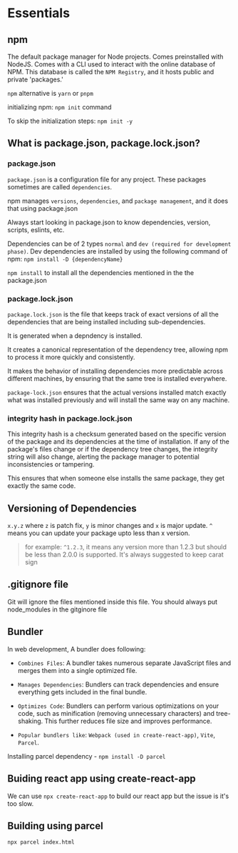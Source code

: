 # Essentials

## npm

The default package manager for Node projects. Comes preinstalled with NodeJS. Comes with a CLI used to interact with the online database of NPM. This database is called the `NPM Registry`, and it hosts public and private 'packages.' 

`npm` alternative is `yarn` or `pnpm`

initializing npm: `npm init` command

To skip the initialization steps: `npm init -y`

## What is package.json, package.lock.json?

### package.json
`package.json` is a configuration file for any project.
These packages sometimes are called `dependencies`.

npm manages `versions`, `dependencies`, and `package management`, and it does that using package.json

Always start looking in package.json to know dependencies, version, scripts, eslints, etc.

Dependencies can be of 2 types `normal` and `dev (required for development phase)`. Dev dependencies are installed by using the following command of npm: `npm install -D {dependencyName}`

`npm install` to install all the dependencies mentioned in the the package.json

### package.lock.json
`package.lock.json` is the file that keeps track of exact versions of all the dependencies that are being installed including sub-dependencies. 

It is generated when a depndency is installed.

It creates a canonical representation of the dependency tree, allowing npm to process it more quickly and consistently. 

It makes the behavior of installing dependencies more predictable across different machines, by ensuring that the same tree is installed everywhere.

`package-lock.json` ensures that the actual versions installed match exactly what was installed previously and will install the same way on any machine.

### integrity hash in package.lock.json
This integrity hash is a checksum generated based on the specific version of the package and its dependencies at the time of installation. If any of the package's files change or if the dependency tree changes, the integrity string will also change, alerting the package manager to potential inconsistencies or tampering.

This ensures that when someone else installs the same package, they get exactly the same code.

## Versioning of Dependencies
`x.y.z` where `z` is patch fix, `y` is minor changes and `x` is major update.
`^` means you can update your package upto less than x version.
> for example: `^1.2.3`, it means any version more than 1.2.3 but should be less than 2.0.0 is supported. It's always suggested to keep carat sign

## .gitignore file
Git will ignore the files mentioned inside this file.
You should always put node_modules in the gitginore file

## Bundler

In web development, A bundler does following:

- `Combines Files`: A bundler takes numerous separate JavaScript files and merges them into a single optimized file.

- `Manages Dependencies`: Bundlers can track dependencies and ensure everything gets included in the final bundle.

- `Optimizes Code`: Bundlers can perform various optimizations on your code, such as minification (removing unnecessary characters) and tree-shaking. This further reduces file size and improves performance.

- `Popular bundlers like`: `Webpack (used in create-react-app)`, `Vite`, `Parcel`.

Installing parcel dependency - `npm install -D parcel`

## Buiding react app using create-react-app

We can use `npx create-react-app` to build our react app but the issue is it's too slow.

## Building using parcel

`npx parcel index.html`